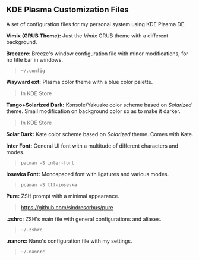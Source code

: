 ## KDE Plasma Customization Files

A set of configuration files for my personal system using KDE Plasma DE.

**Vimix (GRUB Theme):** Just the _Vimix_ GRUB theme with a different background.

**Breezerc**: Breeze's window configuration file with minor modifications, for no title bar in windows.

> `~/.config`

**Wayward ext:** Plasma color theme with a blue color palette.

> In KDE Store

**Tango+Solarized Dark:** Konsole/Yakuake color scheme based on _Solarized_ theme. Small modification on background color so as to make it darker.

> In KDE Store

**Solar Dark:** Kate color scheme based on _Solarized_ theme. Comes with Kate.

**Inter Font:** General UI font with a multitude of different characters and modes.

> `pacman -S inter-font`

**Iosevka Font:** Monospaced font with ligatures and various modes.

> `pcaman -S ttf-iosevka`

**Pure:** ZSH prompt with a minimal appearance.

> <https://github.com/sindresorhus/pure>

**.zshrc:** ZSH's main file with general configurations and aliases.

> `~/.zshrc`

**.nanorc:** Nano's configuration file with my settings.

> `~/.nanorc`
